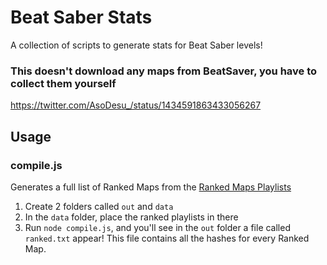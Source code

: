 # Beat Saber Stats

A collection of scripts to generate stats for Beat Saber levels!

### This doesn't download any maps from BeatSaver, you have to collect them yourself

https://twitter.com/AsoDesu_/status/1434591863433056267

## Usage
### compile.js
Generates a full list of Ranked Maps from the [Ranked Maps Playlists](https://github.com/aplulu/bs-ranked-playlist)
1. Create 2 folders called `out` and `data`
2. In the `data` folder, place the ranked playlists in there
3. Run `node compile.js`, and you'll see in the `out` folder a file called `ranked.txt` appear! This file contains all the hashes for every Ranked Map.
